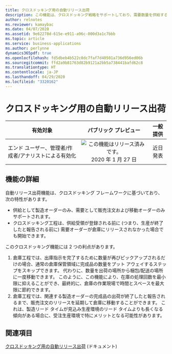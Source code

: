 ```yaml
---
title: クロスドッキング用の自動リリース出荷
description: この機能は、クロスドッキング戦略をサポートしており、需要数量を供給する製造オーダーが完了したと報告されたときに需要オーダーを倉庫に自動的にリリースできます。 このようにして、需要オーダーの履行に必要な数量が、生産出荷の場所から出庫の場所に直接移動されます。
author: relnotes
ms.reviewer: kamaybac
ms.date: 04/07/2020
ms.assetid: 9e62278d-615e-e911-a96c-000d3a1c7bbb
ms.topic: article
ms.service: business-applications
ms.author: perlynne
dynamics365pdf: true
ms.openlocfilehash: fd5dbeb4b522c0dc7faf7d40501a736d956ed06b
ms.sourcegitcommit: ffd2a9b81763d82b9121a2bb5a738441bafd62c8
ms.translationtype: HT
ms.contentlocale: ja-JP
ms.lasthandoff: 04/29/2020
ms.locfileid: "3320162"
---
```

# <a name="auto-release-shipment-for-cross-dock"></a>クロスドッキング用の自動リリース出荷


| 有効対象    |  パブリック プレビュー | 一般提供 | 
| ---------- | :----------: |:----------: |
|エンド ユーザー、管理者/作成者/アナリストによる有効化|![この機能はリリース済みです。](/dynamics365-release-plan/media/green-checkmark.png "この機能はリリース済みです。") 2020 年 1 月 27 日| 近日発表|






## <a name="feature-details"></a>機能の詳細
<!--feature detail start -->
自動リリース出荷機能は、クロスドッキング フレームワークに基づいており、次の特性があります。

- 供給として製造オーダーのみ、需要として販売注文および移動オーダーのみサポートされます。
- クロスドッキング工程は、供給受領が登録される前に (つまり、生産が終了したと報告される前に) 需要オーダーが倉庫にリリースされなかった場合でも開始できます。

このクロスドッキング機能には 2 つの利点があります。

1. 倉庫工程では、出庫指示を完了するために数量が再びピックアップされるだけの場合、通常の倉庫保管領域に完成品の数量をプット アウェイするステップをスキップできます。 代わりに、数量を出荷の場所から梱包/配送の場所に一度移動できます。 このように、この機能により、在庫の処理回数を最小限に抑えることができ、最終的に、倉庫の作業現場で時間とスペースを最大限に節約できます。
2. 倉庫工程では、関連する製造オーダーの完成品の出荷が終了したと報告されるまで、販売注文のリリースを延期して倉庫に移動することができます。 これは、製造リード タイムが見込み生産環境のリード タイムよりも長くなる傾向がある場合に、受注生産環境で特にメリットとなる可能性があります。
<!--feature detail end -->










## <a name="see-also"></a>関連項目

<!--docs start-->
[クロスドッキング用の自動リリース出荷](https://docs.microsoft.com/dynamics365/supply-chain/warehousing/auto-release-shipment-for-cross-docking) (ドキュメント)
<!--docs end-->
